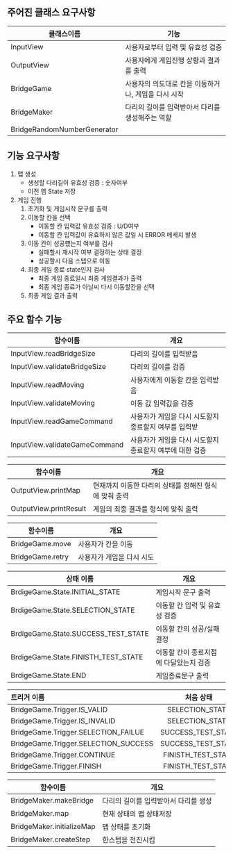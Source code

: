 

## 주어진 클래스 요구사항

|클래스이름|기능|
|---|---|
|InputView|사용자로부터 입력 및 유효성 검증|
|OutputView|사용자에게 게임진행 상황과 결과를 출력|
|BridgeGame|사용자의 의도대로 칸을 이동하거나, 게임을 다시 시작|
|BridgeMaker|다리의 길이를 입력받아서 다리를 생성해주는 역할|
|BridgeRandomNumberGenerator||




## 기능 요구사항
1. 맵 생성
	- 생성할 다리길이 유효성 검증 : 숫자여부
	- 이전 맵 State 저장
1. 게임 진행
	1. 초기화 및 게임시작 문구를 출력
	2. 이동할 칸을 선택
		- 이동할 칸 입력값 유효성 검증 : U/D여부
		- 이동할 칸 입력값이 유효하지 않은 값일 시 ERROR 메세지 발생
	3. 이동 칸이 성공헀는지 여부를 검사
		- 실패할시 재시작 여부 결정하는 상태 결정
		- 성공할시 다음 스텝으로 이동
	4. 최종 게임 종료 state인지 검사
		- 최종 게임 종료일시 최종 게임결과가 출력
		- 최종 게임 종료가 아닐씨 다시 이동할칸을 선택
	5. 최종 게임 결과 출력


## 주요 함수 기능

|함수이름|개요|
|---|---|
|InputView.readBridgeSize|다리의 길이를 입력받음|
|InputView.validateBridgeSize|다리의 길이를 검증|
|InputView.readMoving|사용자에게 이동할 칸을 입력받음|
|InputView.validateMoving|이동 값 입력값을 검증|
|InputView.readGameCommand|사용자가 게임을 다시 시도할지 종료할지 여부를 입력받|
|InputView.validateGameCommand|사용자가 게임을 다시 시도할지 종료할지 여부에 대한 검증|

|함수이름|개요|
|---|---|
|OutputView.printMap|현재까지 이동한 다리의 상태를 정해진 형식에 맞춰 출력|
|OutputView.printResult|게임의 최종 결과를 형식에 맞춰 출력|

|함수이름|개요|
|---|---|
|BridgeGame.move| 사용자가 칸을 이동 |
|BridgeGame.retry| 사용자가 게임을 다시 시도|

|상태 이름|개요|
|---|---|
|BrdigeGame.State.INITIAL_STATE|게임시작 문구 출력|
|BrdigeGame.State.SELECTION_STATE| 이동할 칸 입력 및 유효성 검증|
|BrdigeGame.State.SUCCESS_TEST_STATE|이동할 칸의 성공/실패 결정|
|BrdigeGame.State.FINISTH_TEST_STATE|이동할 칸이 종료지점에 다달았는지 검증|
|BrdigeGame.State.END|게임종료문구 출력|


|트리거 이름|처음 상태|전이 상태 |
|:---|:---:|:---:|
|BridgeGame.Trigger.IS_VALID|SELECTION_STATE|SELECTION_STATE|
|BridgeGame.Trigger.IS_INVALID|SELECTION_STATE|SUCCESS_TEST_STATE|
|BridgeGame.Trigger.SELECTION_FAILUE|SUCCESS_TEST_STATE|SELECTION_STATE|
|BridgeGame.Trigger.SELECTION_SUCCESS|SUCCESS_TEST_STATE|FINISTH_TEST_STATE|
|BridgeGame.Trigger.CONTINUE|FINISTH_TEST_STATE|SELECTION_STATE|
|BridgeGame.Trigger.FINISH|FINISTH_TEST_STATE|END|

|함수이름|개요|
|---|---|
|BridgeMaker.makeBridge|다리의 길이를 입력받아서 다리를 생성|
|BridgeMaker.map|현재 상태의 맵 상태저장 |
|BridgeMaker.initializeMap|맵 상태를 초기화|
|BridgeMaker.createStep|한스텝을 전진시킴|



